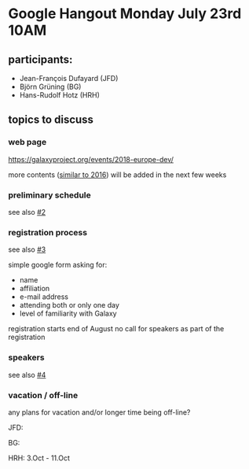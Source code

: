 # Google Hangout Monday July 23rd 10AM
## participants:
 - Jean-François Dufayard (JFD)
 - Björn Grüning (BG)
 - Hans-Rudolf Hotz (HRH)
 
 ## topics to discuss
 
 ### web page
 https://galaxyproject.org/events/2018-europe-dev/
 
 more contents ([similar to 2016](https://galaxyproject.org/events/sg2016/)) will be added in the next few weeks
 
 
 ### preliminary schedule 
 see also [#2](https://github.com/usegalaxy-eu/european-galaxy-days-2018/issues/2)
 
 
 ### registration process
 see also [#3](https://github.com/usegalaxy-eu/european-galaxy-days-2018/issues/3)
 
 simple google form asking for:
  - name
  - affiliation
  - e-mail address
  - attending both or only one day
  - level of familiarity with Galaxy
  
 registration starts end of August 
 no call for speakers as part of the registration
 
 
### speakers
see also [#4](https://github.com/usegalaxy-eu/european-galaxy-days-2018/issues/4)



### vacation / off-line

any plans for vacation and/or longer time being off-line?

 JFD:
 
 BG:
 
 HRH:  3.Oct - 11.Oct
